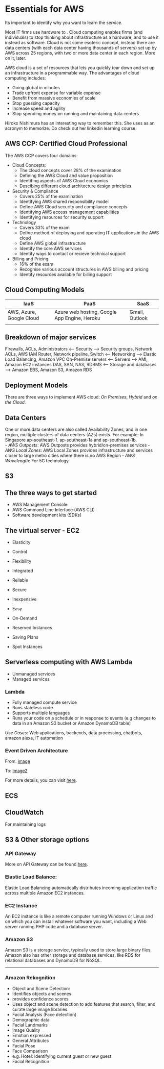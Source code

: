 # Essentials for AWS

Its important to identify why you want to learn the service. 

Most IT firms use hardware to . Cloud computing enables firms (and individuals) to stop thinking about infrastructure as a hardware, and to use it instead as software. Cloud is not some esoteric concept, instead there are data centers (with each data center having thousands of servers) set up by AWS across 25 regions, with two or more data center in each region. More on it, later.  

AWS cloud is a set of resources that lets you quickly tear down and set up an infrastructure in a programmable way. The advantages of cloud computing includes: 
- Going global in minutes 
- Trade upfront expense for variable expense
- Benefit from massive economies of scale
- Stop guessing capacity 
- Increase speed and agility
- Stop spending money on running and maintaining data centers

Hiroko Nishimura has an interesting way to remember this. She uses  as an acronym to memorize. Do check out her linkedin learning course. 

## AWS CCP: Certified Cloud Professional 
The AWS CCP covers four domains:
- Cloud Concepts:  
    - The cloud concepts cover 28% of the examination
    - Defining the AWS Cloud and value proposition
    - Identifing aspects of AWS Cloud economics 
    - Descibing different cloud architecture design principles
- Security & Compliance
    - Covers 25% of the examination
    - Identifying AWS shared responsibility model
    - Define AWS Cloud security and compliance concepts
    - Identifying AWS access management capabilities 
    - Identifying resources for security support
- Technology 
    - Covers 33% of the exam
    - Define method of deploying and operating IT applications in the AWS cloud 
    - Define AWS global infrastructure
    - Identify the core AWS services
    - Identify ways to contact or recieve technical support    
- Billing and Pricing
    - 16% of the exam
    - Recognise various account structures in AWS billing and pricing 
    - Identify resources available for billing support 

## Cloud Computing Models
|IaaS|PaaS|SaaS| 
|--|--|--|
| AWS, Azure, Google Cloud | Azure web hosting, Google App Engine, Heroku |Gmail, Outlook|
||||

## Breakdown of major services
Firewalls, ACLs, Administrators <-- Security --> Security groups, Network ACLs, AWS IAM
Router, Network pipeline, Switch <-- Networking --> Elastic Load Balancing, Amazon VPC
On-Premise servers <-- Servers --> AMI, Amazon EC2 instances 
DAS, SAN, NAS, RDBMS <-- Storage and databases --> Amazon EBS, Amazon S3, Amazon RDS

## Deployment Models 
There are three ways to implement AWS cloud: _On Premises_, _Hybrid_ and _on the Cloud_.  

## Data Centers
One or more data centers are also called Availability Zones, and in one region, multiple clusters of data centers (AZs) exists. For example: In Singapore ap-southeast-1, ap-southeast-1a and ap-southeast-1b.     
    - _AWS Outposts_: AWS Outposts provides hybrid/on-premises services 
    - _AWS Local Zones_: AWS Local Zones provides infrastructure and services closer to large metro cities where there is no AWS Region
    - _AWS Wavelength_: For 5G technology. 

## S3


## The three ways to get started
- AWS Management Console
- AWS Command Line Interface (AWS CLI)
- Software development kits (SDKs)


## The virtual server - EC2
- Elasticity
- Control 
- Flexibility 
- Integrated 
- Reliable 
- Secure 
- Inexpensive
- Easy

- On-Demand
- Reserved Instances
- Saving Plans
- Spot Instances

## Serverless computing with AWS Lambda
- Unmanaged services
- Managed services

### Lambda
- Fully managed compute service
- Runs stateless code
- Supports multiple languages 
- Runs your code on a schedule or in response to events (e.g changes to data in an Amazon S3 bucket or Amazon DynamoDB table)

_Use Cases_: Web applications, backends, data processing, chatbots, amazon alexa, IT automation

### Event Driven Architecture

From:
[image](https://d2908q01vomqb2.cloudfront.net/fc074d501302eb2b93e2554793fcaf50b3bf7291/2021/02/01/Concept2.jpg)

To: 
[image2](https://d2908q01vomqb2.cloudfront.net/fc074d501302eb2b93e2554793fcaf50b3bf7291/2021/02/01/Arch-Diagram2.jpg)

For more details, you can visit [here](https://aws.amazon.com/blogs/architecture/building-multi-partner-integration-on-aws-using-event-driven-architecture/). 


## ECS

## CloudWatch 
For maintaining logs

## S3 & Other storage options


### API Gateway
More on API Gateway can be found [here](https://aws.amazon.com/blogs/machine-learning/creating-a-machine-learning-powered-rest-api-with-amazon-api-gateway-mapping-templates-and-amazon-sagemaker/).

### Elastic Load Balance:
Elastic Load Balancing automatically distributes incoming application traffic across multiple Amazon EC2 instances.

### EC2 Instance
An EC2 instance is like a remote computer running Windows or Linux and on which you can install whatever software you want, including a Web server running PHP code and a database server.

### Amazon S3
Amazon S3 is a storage service, typically used to store large binary files. Amazon also has other storage and database services, like RDS for relational databases and DynamoDB for NoSQL.



--------
### Amazon Rekognition
- Object and Scene Detection:
- Identifies objects and scenes
- provides confidence scores
- Uses object and scene detection to add features that search, filter, and curate large image libraries
- Facial Analysis (Face detection)
- Demographic data
- Facial Landmarks
- Image Quality
- Emotion expressed
- General Attributes
- Facial Pose
- Face Comparison
- e.g. Hotel: Identifying current guest or new guest
- Facial Recognition
